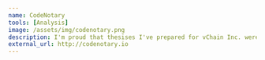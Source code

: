 ```yaml
---
name: CodeNotary
tools: [Analysis]
image: /assets/img/codenotary.png
description: I'm proud that thesises I've prepared for vChain Inc. were used in creation of such great service.
external_url: http://codenotary.io
---
```

